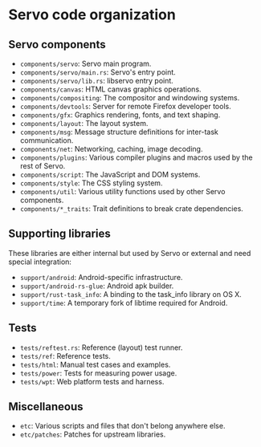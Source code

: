 # Servo code organization

## Servo components

* `components/servo`: Servo main program.
* `components/servo/main.rs`: Servo's entry point.
* `components/servo/lib.rs`: libservo entry point.
* `components/canvas`: HTML canvas graphics operations.
* `components/compositing`: The compositor and windowing systems.
* `components/devtools`: Server for remote Firefox developer tools.
* `components/gfx`: Graphics rendering, fonts, and text shaping.
* `components/layout`: The layout system.
* `components/msg`: Message structure definitions for inter-task communication.
* `components/net`: Networking, caching, image decoding.
* `components/plugins`: Various compiler plugins and macros used by the rest of Servo.
* `components/script`: The JavaScript and DOM systems.
* `components/style`: The CSS styling system.
* `components/util`: Various utility functions used by other Servo components.
* `components/*_traits`: Trait definitions to break crate dependencies.

## Supporting libraries

These libraries are either internal but used by Servo or external and need
special integration:

* `support/android`: Android-specific infrastructure.
* `support/android-rs-glue`: Android apk builder.
* `support/rust-task_info`: A binding to the task_info library on OS X.
* `support/time`: A temporary fork of libtime required for Android.

## Tests

* `tests/reftest.rs`: Reference (layout) test runner.
* `tests/ref`: Reference tests.
* `tests/html`: Manual test cases and examples.
* `tests/power`: Tests for measuring power usage.
* `tests/wpt`: Web platform tests and harness.

## Miscellaneous

* `etc`: Various scripts and files that don't belong anywhere else.
* `etc/patches`: Patches for upstream libraries.
